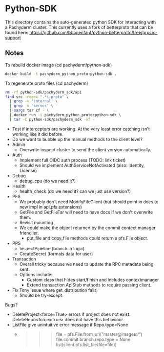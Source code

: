 # Python-SDK

This directory contains the auto-generated python SDK for interacting with 
  a Pachyderm cluster. This currently uses a fork of betterproto that can
  be found here: https://github.com/bbonenfant/python-betterproto/tree/grpcio-support


## Notes
To rebuild docker image (cd pachyderm/python-sdk)
```bash
docker build -t pachyderm_python_proto:python-sdk .
```

To regenerate proto files (cd pachyderm)
```bash
rm -rf python-sdk/pachyderm_sdk/api
find src -regex ".*\.proto" \
  | grep -v 'internal' \
  | grep -v 'server' \
  | xargs tar cf - \
  | docker run -i pachyderm_python_proto:python-sdk \
  | tar -C python-sdk/pachyderm_sdk -xf -
```


* Test if interceptors are working. At the very least error catching isn't working like it did before.
* Do we want to bubble up the manual methods to the client level?
* Admin
  * Overwrite inspect cluster to send the client version automatically.
* Auth
  * Implement full OIDC auth process (TODO: link ticket)
  * Should we implement AuthServiceNotActivated (also: Identity, License)
* Debug
  * debug_cpu (do we need it?)
* Health
  * health_check (do we need it? can we just use version?)
* PFS
  * We probably don't need ModifyFileClient (but should point in docs to new impl in api.pfs.extensions)
  * GetFile and GetFileTar will need to have docs if we don't overwrite them.
  * Revisit mounting
  * We could make the object returned by the commit context manager friendlier.
    * put_file and copy_file methods could return a pfs.File object.
* PPS
  * InspectPipeline (branch in logic)
  * CreateSecret (formats data for user)
* Transaction
  * Overall tricky because we need to update the RPC metadata being sent.
  * Options include:
    * Custom class that hides start/finish and includes contextmanager
    * Extend transaction.ApiStub methods to require passing client.
* Fix Tony issue where get_distribution fails
  * Should be try-except.



Bugs?
* DeleteProject<force=True> errors if project does not exist. DeleteRepo<force=True> does not have this behaviour
* ListFile give unintuitive error message if Repo.type=None
  * >>> file = pfs.File.from_uri("master@images:/")
    >>> file.commit.branch.repo.type = None
    >>> list(client.pfs.list_file(file=file))
